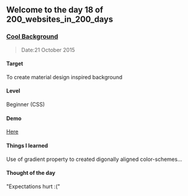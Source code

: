 ## Welcome to the day 18 of 200_websites_in_200_days
### <a href="http://codepen.io/andy1729/full/qOKayr/" target="_blank">Cool Background</a>
> Date:21 October 2015

#### Target
  To create material design inspired background

#### Level
  Beginner (CSS)

#### Demo
  <a href="http://codepen.io/andy1729/full/qOKayr/" target="_blank">Here</a>


#### Things I learned
  Use of gradient property to created digonally aligned color-schemes...

#### Thought of the day
  "Expectations hurt :("
